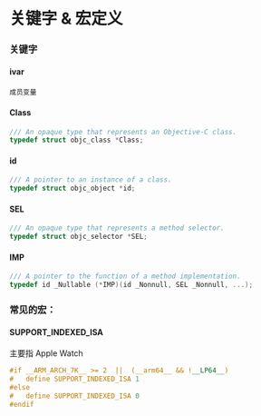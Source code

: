 # 关键字 & 宏定义

### 关键字
#### ivar
```
成员变量
```
#### Class
```c
/// An opaque type that represents an Objective-C class.
typedef struct objc_class *Class;
```
#### id
```c
/// A pointer to an instance of a class.
typedef struct objc_object *id;
```
#### SEL
```c
/// An opaque type that represents a method selector.
typedef struct objc_selector *SEL;
```
#### IMP
```c
/// A pointer to the function of a method implementation. 
typedef id _Nullable (*IMP)(id _Nonnull, SEL _Nonnull, ...); 
```

### 常见的宏：
#### SUPPORT_INDEXED_ISA
主要指 Apple Watch
```c++
#if __ARM_ARCH_7K__ >= 2  ||  (__arm64__ && !__LP64__)
#   define SUPPORT_INDEXED_ISA 1
#else
#   define SUPPORT_INDEXED_ISA 0
#endif
```